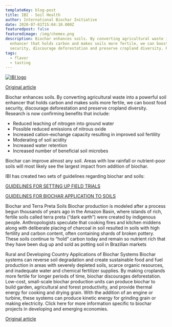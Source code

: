 ```yaml
---
templateKey: blog-post
title: IBI - Soil Health
author: International Biochar Initiative
date: 2020-07-01T15:04:10.000Z
featuredpost: false
featuredimage: /img/chemex.png
description: Biochar enhances soils. By converting agricultural waste into a powerful soil
  enhancer that holds carbon and makes soils more fertile, we can boost food
  security, discourage deforestation and preserve cropland diversity. Research is now confirming benefits that include...
tags:
  - flavor
  - tasting
---
```

[![IBI logo](/img/chemex.png "International Biochar Initiative")](https://biochar-international.org/)

[Original article](https://biochar-international.org/soil-health/)

Biochar enhances soils. By converting agricultural waste into a powerful soil
enhancer that holds carbon and makes soils more fertile, we can boost food
security, discourage deforestation and preserve cropland diversity. Research is now confirming benefits that include:

* Reduced leaching of nitrogen into ground water
* Possible reduced emissions of nitrous oxide
* Increased cation-exchange capacity resulting in improved soil fertility
* Moderating of soil acidity
* Increased water retention
* Increased number of beneficial soil microbes

Biochar can improve almost any soil. Areas with low rainfall or nutrient-poor soils will most likely see the largest impact from addition of biochar.

IBI has created two sets of guidelines regarding biochar and soils:

[GUIDELINES FOR SETTING UP FIELD TRIALS](https://biochar-international.org/soil-health/)

[GUIDELINES FOR BIOCHAR APPLICATION TO SOILS](https://biochar-international.org/soil-health/)

Biochar and Terra Preta Soils
Biochar production is modeled after a process begun thousands of years ago in the Amazon Basin, where islands of rich, fertile soils called terra preta (“dark earth”) were created by indigenous people. Anthropologists speculate that cooking fires and kitchen middens along with deliberate placing of charcoal in soil resulted in soils with high fertility and carbon content, often containing shards of broken
pottery. These soils continue to “hold” carbon today and remain so nutrient rich that they have been dug up and sold as potting soil in Brazilian markets

Rural and Developing Country Applications of Biochar Systems
Biochar systems can reverse soil degradation and create sustainable food and fuel production in areas with severely depleted soils, scarce organic resources, and inadequate water and chemical fertilizer supplies. By making croplands more fertile for longer periods of time, biochar discourages deforestation. Low-cost, small-scale biochar production units can produce biochar to build garden, agricultural and forest productivity, and provide thermal energy for cooking and drying grain. With the addition of an engine or turbine, these systems can produce kinetic energy for grinding grain or making electricity. Click here for more information specific to biochar projects in developing and emerging economies.

[Original article](https://biochar-international.org/soil-health/)